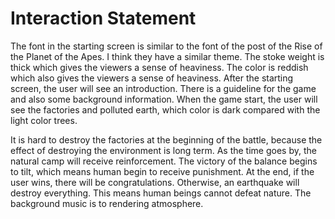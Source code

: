 # Interaction Statement

The font in the starting screen is similar to the font of the post of the Rise of the Planet of the Apes. I think they have a similar theme. The stoke weight is thick which gives the viewers a sense of heaviness. The color is reddish which also gives the viewers a sense of heaviness. After the starting screen, the user will see an introduction. There is a guideline for the game and also some background information. When the game start, the user will see the factories and polluted earth, which color is dark compared with the light color trees.

It is hard to destroy the factories at the beginning of the battle, because the effect of destroying the environment is long term. As the time goes by, the natural camp will receive reinforcement. The victory of the balance begins to tilt, which means human begin to receive punishment. At the end, if the user wins, there will be congratulations. Otherwise, an earthquake will destroy everything. This means human beings cannot defeat nature. The background music is to rendering atmosphere.
